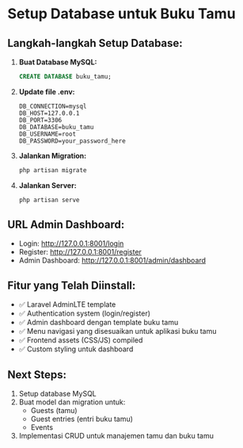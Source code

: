 # Setup Database untuk Buku Tamu

## Langkah-langkah Setup Database:

1. **Buat Database MySQL:**
   ```sql
   CREATE DATABASE buku_tamu;
   ```

2. **Update file .env:**
   ```env
   DB_CONNECTION=mysql
   DB_HOST=127.0.0.1
   DB_PORT=3306
   DB_DATABASE=buku_tamu
   DB_USERNAME=root
   DB_PASSWORD=your_password_here
   ```

3. **Jalankan Migration:**
   ```bash
   php artisan migrate
   ```

4. **Jalankan Server:**
   ```bash
   php artisan serve
   ```

## URL Admin Dashboard:
- Login: http://127.0.0.1:8001/login
- Register: http://127.0.0.1:8001/register
- Admin Dashboard: http://127.0.0.1:8001/admin/dashboard

## Fitur yang Telah Diinstall:
- ✅ Laravel AdminLTE template
- ✅ Authentication system (login/register)
- ✅ Admin dashboard dengan template buku tamu
- ✅ Menu navigasi yang disesuaikan untuk aplikasi buku tamu
- ✅ Frontend assets (CSS/JS) compiled
- ✅ Custom styling untuk dashboard

## Next Steps:
1. Setup database MySQL
2. Buat model dan migration untuk:
   - Guests (tamu)
   - Guest entries (entri buku tamu)
   - Events
3. Implementasi CRUD untuk manajemen tamu dan buku tamu
